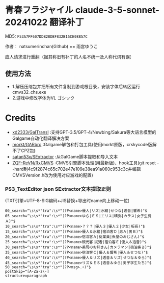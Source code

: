 # 青春フラジャイル claude-3-5-sonnet-20241022 翻译补丁

MD5: `F53A7FF607DDB20DBF832B15CE08857C`

作者： natsumerinchan(Github) == 雨宮ゆうこ

应人请求进行重翻（据其称旧有补丁的人名不统一及人称代词有误）

## 使用方法
- 1.解压压缩包并把所有文件复制到游戏根目录，安装字体后转区运行cmvs32_chs.exe
- 2.游戏中修改字体为VL ゴシック

# Credits

- [xd2333/GalTransl](https://github.com/xd2333/GalTransl.git) :支持GPT-3.5/GPT-4/Newbing/Sakura等大语言模型的Galgame自动化翻译解决方案
- [morkt/GARbro](https://github.com/morkt/GARbro.git) :Galgame解包和打包工具(使用morkt原版，crskycode版解不了CPZ包)
- [satan53x/SExtractor](https://github.com/satan53x/SExtractor.git) :从GalGame脚本提取和导入文本
- [ZQF-ReVN/RxCMVS](https://github.com/ZQF-ReVN/RxCMVS.git) :CMVS引擎脚本处理(用最新版)、hook工具(git reset --hard到4c9f2874c65c702e47e109e38ea91a060c953c3c并编辑CMVSVersion.h改为使用对应游戏的配置)

### PS3_TextEditor json SExtractor文本提取正则
(TXT引擎+UTF-8-SIG编码+JIS替换+导出时name向上移动一位)
```
00_search=^\s\s*"tra":\s*"(?P<name>優人|リズ|氷緒|せつな|透音|響希)"$
05_search=^\s\s*"tra":\s*"(?P<name>ゆら|ＥＳ|エリス|晴弥|カラス|女子生徒Ａ)"$
10_search=^\s\s*"tra":\s*"(?P<name>？？？|優人３|優人２|少女|板長)"$
15_search=^\s\s*"tra":\s*"(?P<name>優人＆氷緒|宿泊客Ｄ|男Ａ|男Ｂ)"$
20_search=^\s\s*"tra":\s*"(?P<name>宿泊客Ａ|従業員|魚屋のおじさん)"$
25_search=^\s\s*"tra":\s*"(?P<name>観光客|記者|宿泊客Ｅ|優人＆透音)"$
30_search=^\s\s*"tra":\s*"(?P<name>薬局のお姉さん|カメラマン|宿泊客Ｂ)"$
35_search=^\s\s*"tra":\s*"(?P<name>宿泊客Ｃ|優人＆響希|優人＆せつな)"$
40_search=^\s\s*"tra":\s*"(?P<name>優人＆リズ|透音＆リズ|せつな＆ゆら)"$
45_search=^\s\s*"tra":\s*"(?P<name>リズ＆ＥＳ|透音＆ゆら|男子学生たち)"$
50_search=^\s\s*"tra":\s*"(?P<msg>.+)"$
postSkip=^[A-Za-z\-]
structure=paragraph
```
